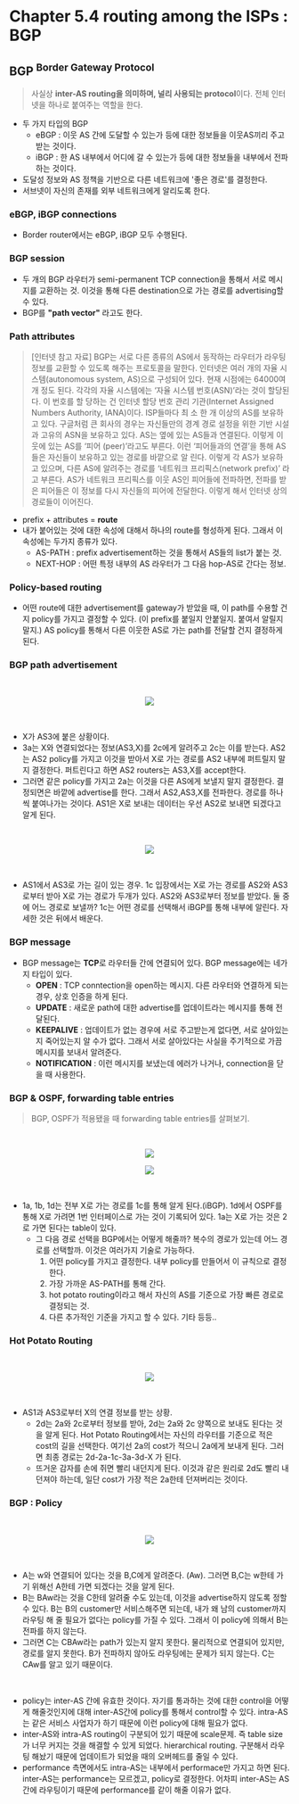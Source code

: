 # Chapter 5.4 routing among the ISPs : BGP

## BGP <sup>Border Gateway Protocol</sup>

> 사실상 **inter-AS routing을 의미하며, 널리 사용되는 protocol**이다. 전체 인터넷을 하나로 붙여주는 역할을 한다.

- 두 가지 타입의 BGP
  - eBGP : 이웃 AS 간에 도달할 수 있는가 등에 대한 정보들을 이웃AS끼리 주고받는 것이다.
  - iBGP : 한 AS 내부에서 어디에 갈 수 있는가 등에 대한 정보들을 내부에서 전파하는 것이다.
- 도달성 정보와 AS 정책을 기반으로 다른 네트워크에 '좋은 경로'를 결정한다.
- 서브넷이 자신의 존재를 외부 네트워크에게 알리도록 한다.

### eBGP, iBGP connections

- Border router에서는 eBGP, iBGP 모두 수행된다.

### BGP session

- 두 개의 BGP 라우터가 semi-permanent TCP connection을 통해서 서로 메시지를 교환하는 것. 이것을 통해 다른 destination으로 가는 경로를 advertising할 수 있다.
-  BGP를 **"path vector"** 라고도 한다.

### Path attributes

> [인터넷 참고 자료] BGP는 서로 다른 종류의 AS에서 동작하는 라우터가 라우팅 정보를 교환할 수 있도록 해주는 프로토콜을
말한다. 인터넷은 여러 개의 자율 시스템(autonomous system, AS)으로 구성되어 있다. 현재 시점에는
64000여 개 정도 된다. 각각의 자율 시스템에는 ‘자율 시스템 번호(ASN)’라는 것이 할당된다. 이 번호를 할
당하는 건 인터넷 할당 번호 관리 기관(Internet Assigned Numbers Authority, IANA)이다. ISP들마다 최
소 한 개 이상의 AS를 보유하고 있다. 구글처럼 큰 회사의 경우는 자신들만의 경계 경로 설정을 위한 기반
시설과 고유의 ASN을 보유하고 있다. AS는 옆에 있는 AS들과 연결된다. 이렇게 이웃에 있는 AS를 ‘피어
(peer)’라고도 부른다. 이런 ‘피어들과의 연결’을 통해 AS들은 자신들이 보유하고 있는 경로를 바깥으로 알
린다. 이렇게 각 AS가 보유하고 있으며, 다른 AS에 알려주는 경로를 ‘네트워크 프리픽스(network prefix)’
라고 부른다. AS가 네트워크 프리픽스를 이웃 AS인 피어들에 전파하면, 전파를 받은 피어들은 이 정보를
다시 자신들의 피어에 전달한다. 이렇게 해서 인터넷 상의 경로들이 이어진다. 

- prefix + attributes = **route**
- 내가 붙어있는 것에 대한 속성에 대해서 하나의 route를 형성하게 된다. 그래서 이 속성에는 두가지 종류가 있다.
  - AS-PATH : prefix advertisement하는 것을 통해서 AS들의 list가 붙는 것.
  - NEXT-HOP : 어떤 특정 내부의 AS 라우터가 그 다음 hop-AS로 간다는 정보.

### Policy-based routing

- 어떤 route에 대한 advertisement를 gateway가 받았을 때, 이 path를 수용할 건지 policy를 가지고 결정할 수 있다. (이 prefix를 붙일지 안붙일지. 붙여서 알릴지 말지.) AS policy를 통해서 다른 이웃한 AS로 가는 path를 전달할 건지 결정하게 된다.

### BGP path advertisement

<br>
<p align = 'center'>
<img src = 'https://img1.daumcdn.net/thumb/R1280x0/?scode=mtistory2&fname=https%3A%2F%2Fk.kakaocdn.net%2Fdn%2FJmCn0%2FbtqEJim2T2C%2FEvmJkFJfQvUnVdLKl5nYdK%2Fimg.png'>
</p>
<br>

- X가 AS3에 붙은 상황이다.
- 3a는 X와 연결되었다는 정보(AS3,X)를 2c에게 알려주고 2c는 이를 받는다. AS2는 AS2 policy를 가지고 이것을 받아서 X로 가는 경로를 AS2 내부에 퍼트릴지 말지 결정한다. 퍼트린다고 하면 AS2 routers는 AS3,X를 accept한다.
- 그러면 같은 policy를 가지고 2a는 이것을 다른 AS에게 보낼지 말지 결정한다. 결정되면은 바깥에 advertise를 한다. 그래서 AS2,AS3,X를 전파한다. 경로를 하나씩 붙여나가는 것이다. AS1은 X로 보내는 데이터는 우선 AS2로 보내면 되겠다고 알게 된다.

<br>
<p align = 'center'>
<img src = 'https://img1.daumcdn.net/thumb/R1280x0/?scode=mtistory2&fname=https%3A%2F%2Fk.kakaocdn.net%2Fdn%2FJiAxQ%2FbtqEGf0hykK%2FhEXuaqpFqcxkZvyMAX2KX1%2Fimg.png'>
</p>
<br>

- AS1에서 AS3로 가는 길이 있는 경우. 1c 입장에서는 X로 가는 경로를 AS2와 AS3로부터 받아 X로 가는 경로가 두개가 있다. AS2와 AS3로부터 정보를 받았다. 둘 중에 어느 경로로 보낼까? 1c는 어떤 경로를 선택해서 iBGP를 통해 내부에 알린다. 자세한 것은 뒤에서 배운다.

### BGP message

- BGP message는 **TCP**로 라우터들 간에 연결되어 있다. BGP message에는 네가지 타입이 있다.
  - **OPEN** : TCP conntection을 open하는 메시지. 다른 라우터와 연결하게 되는 경우, 상호 인증을 하게 된다.
  - **UPDATE** : 새로운 path에 대한 advertise를 업데이트라는 메시지를 통해 전달된다.
  - **KEEPALIVE** : 업데이트가 없는 경우에 서로 주고받는게 없다면, 서로 살아있는지 죽어있는지 알 수가 없다. 그래서 서로 살아있다는 사실을 주기적으로 가끔 메시지를 보내서 알려준다.
  - **NOTIFICATION** : 이런 메시지를 보냈는데 에러가 나거나, connection을 닫을 때 사용한다.

### BGP & OSPF, forwarding table entries

>  BGP, OSPF가 적용됐을 때 forwarding table entries를 살펴보기.

<br>
<p align = 'center'>
<img src = 'https://img1.daumcdn.net/thumb/R1280x0/?scode=mtistory2&fname=https%3A%2F%2Fk.kakaocdn.net%2Fdn%2Fb3AJgI%2FbtqEIoIijWU%2FHkE9cn72Zw8WIWcNrafuX1%2Fimg.png'>
</p>

<p align = 'center'>
<img src = 'https://img1.daumcdn.net/thumb/R1280x0/?scode=mtistory2&fname=https%3A%2F%2Fk.kakaocdn.net%2Fdn%2FyeDI4%2FbtqEGUOSkel%2FeIQy3PcjD5vdnI5ZxktTHk%2Fimg.png'>
</p>
<br>

- 1a, 1b, 1d는 전부 X로 가는 경로를 1c를 통해 알게 된다.(iBGP). 1d에서 OSPF를 통해 X로 가려면 1번 인터페이스로 가는 것이 기록되어 있다. 1a는 X로 가는 것은 2로 가면 된다는 table이 있다.
  - 그 다음 경로 선택을 BGP에서는 어떻게 해줄까? 복수의 경로가 있는데 어느 경로를 선택할까. 이것은 여러가지 기술로 가능하다.
    1. 어떤 policy를 가지고 결정한다. 내부 policy를 만들어서 이 규칙으로 결정한다.
    2. 가장 가까운 AS-PATH를 통해 간다.
    3. hot potato routing이라고 해서 자신의 AS를 기준으로 가장 빠른 경로로 결정되는 것.
    4. 다른 추가적인 기준을 가지고 할 수 있다. 기타 등등..

### Hot Potato Routing

<br>
<p align = 'center'>
<img src = 'https://img1.daumcdn.net/thumb/R1280x0/?scode=mtistory2&fname=https%3A%2F%2Fk.kakaocdn.net%2Fdn%2Fbw1KXA%2FbtqEHydyXTY%2FCJheFOf3cuYfVXTkC2lIqK%2Fimg.png'>
</p>
<br>

- AS1과 AS3로부터 X의 연결 정보를 받는 상황.
  - 2d는 2a와 2c로부터 정보를 받아, 2d는 2a와 2c 양쪽으로 보내도 된다는 것을 알게 된다. Hot Potato Routing에서는 자신의 라우터를 기준으로 적은 cost의 길을 선택한다. 여기선 2a의 cost가 적으니 2a에게 보내게 된다. 그러면 최종 경로는 2d-2a-1c-3a-3d-X 가 된다.
  - 뜨거운 감자를 손에 쥐면 빨리 내던지게 된다. 이것과 같은 원리로 2d도 빨리 내던져야 하는데, 일단 cost가 가장 적은 2a한테 던져버리는 것이다.

### BGP : Policy

<br>
<p align = 'center'>
<img src = 'https://img1.daumcdn.net/thumb/R1280x0/?scode=mtistory2&fname=https%3A%2F%2Fk.kakaocdn.net%2Fdn%2FVHo2X%2FbtqEGB9WfV0%2FCiPIWk07OP0oyqDZjQEyuk%2Fimg.png'>
</p>
<br>

- A는 w와 연결되어 있다는 것을 B,C에게 알려준다. (Aw). 그러면 B,C는 w한테 가기 위해선 A한테 가면 되겠다는 것을 알게 된다.
- B는 BAw라는 것을 C한테 알려줄 수도 있는데, 이것을 advertise하지 않도록 정할 수 있다. B는 B의 customer만 서비스해주면 되는데, 내가 왜 남의 customer까지 라우팅 해 줄 필요가 없다는 policy를 가질 수 있다. 그래서 이 policy에 의해서 B는 전파를 하지 않는다.
- 그러면 C는 CBAw라는 path가 있는지 알지 못한다. 물리적으로 연결되어 있지만, 경로를 알지 못한다. B가 전파하지 않아도 라우팅에는 문제가 되지 않는다. C는 CAw를 알고 있기 때문이다.

<br>

- policy는 inter-AS 간에 유효한 것이다. 자기를 통과하는 것에 대한 control을 어떻게 해줄것인지에 대해 inter-AS간에 policy를 통해서 control할 수 있다. intra-AS는 같은 서비스 사업자가 하기 때문에 이런 policy에 대해 필요가 없다.
- inter-AS와 intra-AS routing이 구분되어 있기 때문에 scale문제. 즉 table size가 너무 커지는 것을 해결할 수 있게 되었다. hierarchical routing. 구분해서 라우팅 해놨기 때문에 업데이트가 되었을 때의 오버헤드를 줄일 수 있다.
- performance 측면에서도 intra-AS는 내부에서 performace만 가지고 하면 된다. inter-AS는 performance는 모르겠고, policy로 결정한다. 어차피 inter-AS는 AS 간에 라우팅이기 때문에 performance를 같이 해줄 이유가 없다.